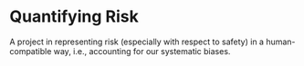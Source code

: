 # Quantifying Risk

A project in representing risk (especially with respect to safety) in a human-compatible way, i.e., accounting for our systematic biases.